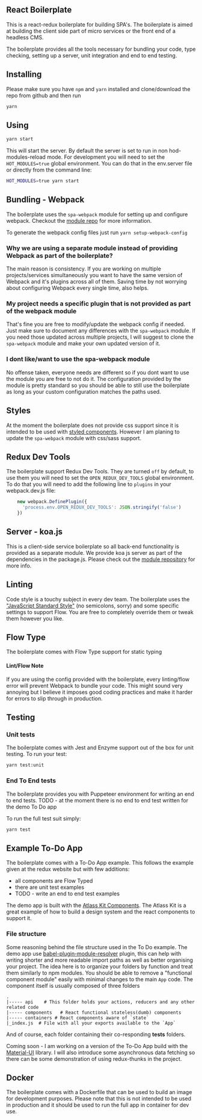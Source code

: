 ## React Boilerplate

This is a react-redux boilerplate for building SPA's. The boilerplate is aimed at building the client side part of micro services or the front end of a headless CMS.

The boilerplate provides all the tools necessary for bundling your code, type checking, setting up a server, unit integration and end to end testing.

## Installing

Please make sure you have `npm` and `yarn` installed and clone/download the repo from github and then run

```sh
yarn
```
## Using

```sh
yarn start
```

This will start the server. By default the server is set to run in non hod-modules-reload mode. For development you will need to set the `HOT_MODULES=true` global environment. You can do that in the env.server file or directly from the command line:

```sh
HOT_MODULES=true yarn start
```

## Bundling - Webpack

The boilerplate uses the `spa-webpack` module for setting up and configure webpack. Checkout the [module repo](https://github.com/Colour-Full/spa-webpack) for more information.

To generate the webpack config files just run `yarn setup-webpack-config`

### Why we are using a separate module instead of providing Webpack as part of the boilerplate?

The   main reason is consistency. If you are working on multiple projects/services simultaneously you want to have the same version of Webpack and it's plugins across all of them. Saving time by not worrying about configuring Webpack every single time, also helps.

### My project needs a specific plugin that is not provided as part of the webpack module

That's fine you are free to modify/update the webpack config if needed. Just make sure to document any differences with the `spa-webpack` module. If you need those updated across multiple projects, I will suggest to clone the `spa-webpack` module and make your own updated version of it.

### I dont like/want to use the spa-webpack module

No offense taken, everyone needs are different so if you dont want to use the module you are free to not do it. The configuration provided by the module is pretty standard so you should be able to still use the boilerplate as long as your custom configuration matches the paths used.

## Styles
At the moment the boilerplate does not provide css support since it is intended to be used with [styled components](https://www.styled-components.com/). However I am planing to update the `spa-webpack` module with css/sass support.

## Redux Dev Tools

The boilerplate support Redux Dev Tools. They are turned `off` by default, to use them you will need to set the `OPEN_REDUX_DEV_TOOLS` global environment. To do that you will need to add the following line to `plugins` in your webpack.dev.js file:

```js
    new webpack.DefinePlugin({
      'process.env.OPEN_REDUX_DEV_TOOLS': JSON.stringify('false')
    })
```


## Server - koa.js

This is a client-side service boilerplate so all back-end functionality is provided as a separate module. We provide koa js server as part of the dependencies in the package.js.  Please check out the [module repository](https://github.com/Colour-Full/koa-server) for more info.


## Linting

Code style is a touchy subject in every dev team. The boilerplate uses the ["JavaScript Standard Style"](https://standardjs.com/) (no semicolons, sorry)  and some specific settings to support Flow. You are free to completely override them or tweak them however you like. 


## Flow Type

The boilerplate comes with Flow Type support for static typing


#### Lint/Flow Note 
If you are using the config provided with the boilerplate, every linting/flow error will prevent Webpack to bundle your code. This might sound very annoying but I believe it imposes good coding practices and make it harder for errors to slip through in production.

## Testing

### Unit tests

The boilerplate comes with Jest and Enzyme support out of the box for unit testing.
To run your test:

```sh
yarn test:unit
```

### End To End tests

The boilerplate provides you with Puppeteer environment for writing an end to end tests.
TODO - at the moment there is no end to end test written for the demo To Do app

To run the full test suit simply:

```sh
yarn test
```

## Example To-Do App

The boilerplate comes with a To-Do App example. This follows the example given at the redux website but with few additions:

- all components are Flow Typed
- there are unit test examples
- TODO - write an end to end test examples

The demo app is built with the [Atlass Kit Components](https://atlaskit.atlassian.com/). The Atlass Kit is a great example of how to build a design system and the react components to support it.

### File structure

Some reasoning behind the file structure used in the To Do example. The demo app use [babel-plugin-module-resolver](https://github.com/tleunen/babel-plugin-module-resolver) plugin, this can help with writing shorter and more readable import paths as well as better organising your project. The idea here is to organize your folders by function and treat them similarly to npm modules. You should be able to remove a "functional component module" easily with minimal changes to the main `App` code.
The component itself is usually composed of three folders
```
.
|----- api    # This folder holds your actions, reducers and any other related code
|----- components   # React functional stateless(dumb) components
|----- containers # React components aware of `state`
|_index.js  # File with all your exports available to the `App`
```

And of course, each folder containing their co-responding __tests__ folders.

Coming soon - I am working on a version of the To-Do App build with the [Material-UI](https://material-ui.com/) library. I will also introduce some asynchronous data fetching so there can be some demonstration of using redux-thunks in the project.


## Docker

The boilerplate comes with a Dockerfile that can be used to build an image for development purposes. Please note that this is not intended to be used in production and it should be used to run the full app in container for dev use.

